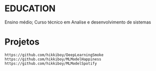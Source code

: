 
# EDUCATION
Ensino médio;
Curso técnico em Analise e desenvolvimento de sistemas

# Projetos

```
https://github.com/hikkiboy/DeepLearningSmoke
https://github.com/hikkiboy/MLModelHappiness
https://github.com/hikkiboy/MLModelSpotify
```


